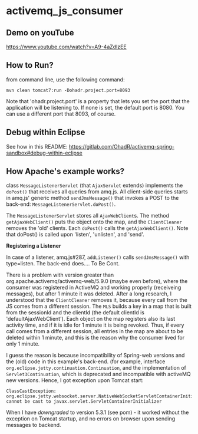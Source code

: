 # activemq_js_consumer

## Demo on youTube

https://www.youtube.com/watch?v=A9-4aZdlzEE

## How to Run?

from command line, use the following command:

	mvn clean tomcat7:run -Dohadr.project.port=8093

Note that 'ohadr.project.port' is a property that lets you set the port that the application will be listening to. If none is set, the default port is 8080. You can use a different port that 8093, of course.

## Debug within Eclipse

See how in this README: https://gitlab.com/OhadR/activemq-spring-sandbox#debug-within-eclipse

## How Apache's example works?

class `MessageListenerServlet` (that `AjaxServlet` extends) implements the `doPost()` that receives all queries from amq.js. All client-side queries starts in amq.js' generic method `sendJmsMessage()` that invokes a POST to the back-end: `MessageListenerServlet.doPost()`. 

The `MessageListenerServlet` stores all `AjaxWebClient`s. The method `getAjaxWebClient()` puts the object onto the map, and the `ClientCleaner` removes the 'old' clients. Each `doPost()` calls the `getAjaxWebClient()`. Note that doPost() is called upon 'listen', 'unlisten', and 'send'. 

**Registering a Listener**

In case of a listener, amq.js#287, `addListener()` calls `sendJmsMessage()` with type=listen. The back-end does.... To Be Cont.

There is a problem with version greater than org.apache.activemq/activemq-web/5.9.0 (maybe even before), where the consumer was registered in ActiveMQ and working properly (receiveing messages), but after 1 minute it was deleted. After a long research, I understood that the `ClientCleaner` removes it, because every call from the JS comes from a different session. The `MLS` builds a key in a map that is built from the sessionId and the clientId (the default clientId is 'defaultAjaxWebClient'). Each object on the map registers also its last activity time, and if it is idle for 1 minute it is being revoked. Thus, if every call comes from a different session, all entries in the map are about to be deleted within 1 minute, and this is the reason why the consumer lived for only 1 minute.

I guess the reason is because incompatibility of Spring-web versions and the (old) code in this example's back-end. (for example, interface `org.eclipse.jetty.continuation.Continuation`, and the implementation of `Servlet3Continuation`, which is deprecated and incompatible with activeMQ new versions. Hence, I got exception upon Tomcat start:

    ClassCastException: org.eclipse.jetty.websocket.server.NativeWebSocketServletContainerInitializer cannot be cast to javax.servlet.ServletContainerInitializer  
    
When I have *downgraded* to version 5.3.1 (see pom) - it worked without the exception on Tomcat startup, and no errors on browser upon sending messages to backend.